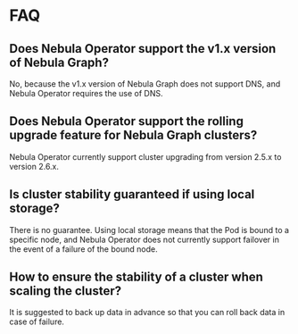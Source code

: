 # FAQ

## Does Nebula Operator support the v1.x version of Nebula Graph?

No, because the v1.x version of Nebula Graph does not support DNS, and Nebula Operator requires the use of DNS.

## Does Nebula Operator support the rolling upgrade feature for Nebula Graph clusters?

Nebula Operator currently support cluster upgrading from version 2.5.x to version 2.6.x.

## Is cluster stability guaranteed if using local storage?

There is no guarantee. Using local storage means that the Pod is bound to a specific node, and Nebula Operator does not currently support failover in the event of a failure of the bound node.

## How to ensure the stability of a cluster when scaling the cluster?

It is suggested to back up data in advance so that you can roll back data in case of failure.
